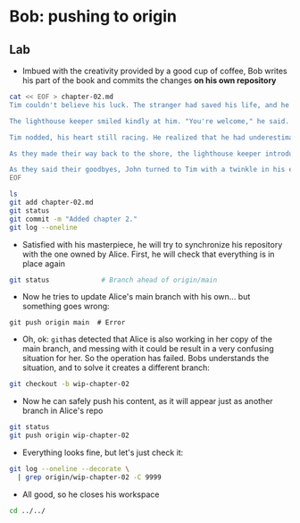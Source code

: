 # Bob: pushing to origin

## Lab

* Imbued with the creativity provided by a good cup of coffee, Bob writes his part of the book and commits the changes **on his own repository**

```bash
cat << EOF > chapter-02.md
Tim couldn't believe his luck. The stranger had saved his life, and he was filled with gratitude. "Thank you so much," he said, still panting from the ordeal. "I thought I was going to drown out there."

The lighthouse keeper smiled kindly at him. "You're welcome," he said. "But you should be more careful. The ocean can be dangerous, especially when there's a strong current like today."

Tim nodded, his heart still racing. He realized that he had underestimated the power of the ocean, and he felt humbled by the experience. From that moment on, he made a vow to always respect the sea and to never take its power for granted.

As they made their way back to the shore, the lighthouse keeper introduced himself as John, and they struck up a conversation. Tim learned that John had spent his life guiding ships safely through the treacherous waters of the coast. He was now enjoying his retirement in the nearby town, where he relished fishing and spending time with his grandchildren.

As they said their goodbyes, John turned to Tim with a twinkle in his eye. "Have you ever heard of the mermaids?" he asked, his voice filled with mystery.
EOF

ls
git add chapter-02.md
git status
git commit -m "Added chapter 2."
git log --oneline
```

* Satisfied with his masterpiece, he will try to synchronize his repository with the one owned by Alice. First,
he will check that everything is in place again

```bash
git status             # Branch ahead of origin/main
```

* Now he tries to update Alice's main branch with his own... but something goes wrong:

```bsh
git push origin main  # Error
```

* Oh, ok: `git`has detected that Alice is also working in her copy of the main branch, and messing with it
could be result in a very confusing situation for her. So the operation has failed. Bobs understands the
situation, and to solve it creates a different branch:

```bash
git checkout -b wip-chapter-02
```

* Now he can safely push his content, as it will appear just as another branch in Alice's repo

```bash
git status
git push origin wip-chapter-02
```

* Everything looks fine, but let's just check it:

```bash
git log --oneline --decorate \
  | grep origin/wip-chapter-02 -C 9999
```

* All good, so he closes his workspace
  
```bash
cd ../../
```
